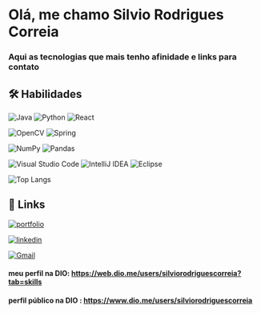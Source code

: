 # Olá, me chamo Silvio Rodrigues Correia
### Aqui as tecnologias que mais tenho afinidade e links para contato
## 🛠 Habilidades
![Java](https://img.shields.io/badge/java-%23ED8B00.svg?style=for-the-badge&logo=openjdk&logoColor=white)
![Python](https://img.shields.io/badge/python-3670A0?style=for-the-badge&logo=python&logoColor=ffdd54)
![React](https://img.shields.io/badge/React-000?style=for-the-badge&logo=react)

![OpenCV](https://img.shields.io/badge/opencv-%23white.svg?style=for-the-badge&logo=opencv&logoColor=white)
![Spring](https://img.shields.io/badge/spring-%236DB33F.svg?style=for-the-badge&logo=spring&logoColor=white)

![NumPy](https://img.shields.io/badge/numpy-%23013243.svg?style=for-the-badge&logo=numpy&logoColor=white)
![Pandas](https://img.shields.io/badge/pandas-%23150458.svg?style=for-the-badge&logo=pandas&logoColor=white)

![Visual Studio Code](https://img.shields.io/badge/Visual%20Studio%20Code-0078d7.svg?style=for-the-badge&logo=visual-studio-code&logoColor=white)
![IntelliJ IDEA](https://img.shields.io/badge/IntelliJIDEA-000000.svg?style=for-the-badge&logo=intellij-idea&logoColor=white)
![Eclipse](https://img.shields.io/badge/Eclipse-FE7A16.svg?style=for-the-badge&logo=Eclipse&logoColor=white)

![Top Langs](https://github-readme-stats-git-masterrstaa-rickstaa.vercel.app/api/top-langs/?username=SIlvioRC&layout=compact&bg_color=000&border_color=30A3DC&title_color=E94D5F&text_color=FFF)

## 🔗 Links
[![portfolio](https://img.shields.io/badge/my_portfolio-000?style=for-the-badge&logo=ko-fi&logoColor=white)](https://github.com/SilvioRC/)

[![linkedin](https://img.shields.io/badge/linkedin-0A66C2?style=for-the-badge&logo=linkedin&logoColor=white)](https://www.linkedin.com/in/silvio-rodrigues-correia/)

[![Gmail](https://img.shields.io/badge/Gmail-D14836?style=for-the-badge&logo=gmail&logoColor=white)](SilvioRC8@gmail.com)

#### meu perfil na DIO: https://web.dio.me/users/silviorodriguescorreia?tab=skills

#### perfil público na DIO : https://www.dio.me/users/silviorodriguescorreia
